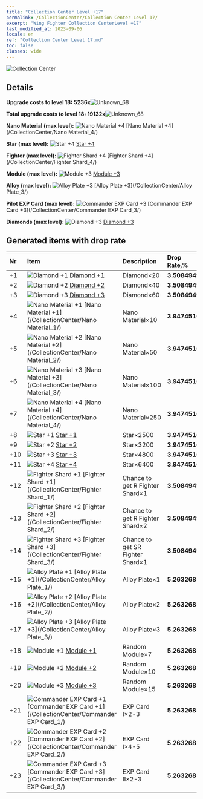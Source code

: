 ```yaml
---
title: "Collection Center Level +17"
permalink: /CollectionCenter/Collection Center Level 17/
excerpt: "Wing Fighter Collection CenterLevel +17"
last_modified_at: 2023-09-06
locale: en
ref: "Collection Center Level 17.md"
toc: false
classes: wide
---
```



  ![Collection Center](/images/bh_img6.png)

## Details

 **Upgrade costs to level 18:** **5236x**![Unknown_68](/images/item/bh_img25_p.png)

 **Total upgrade costs to level 18:** **19132x**![Unknown_68](/images/item/bh_img25_p.png)

 **Nano Material (max level):** ![Nano Material +4](/images/cc/CC_Nano_Material_4_p.png) [Nano Material +4](/CollectionCenter/Nano Material_4/)

 **Star (max level):** ![Star +4](/images/cc/CC_Star_4_p.png) [Star +4](/CollectionCenter/Star_4/)

 **Fighter (max level):** ![Fighter Shard +4](/images/cc/CC_Fighter_Shard_4_p.png) [Fighter Shard +4](/CollectionCenter/Fighter Shard_4/)

 **Module (max level):** ![Module +3](/images/cc/CC_Module_3_p.png) [Module +3](/CollectionCenter/Module_3/)

 **Alloy (max level):** ![Alloy Plate +3](/images/cc/CC_Alloy_Plate_3_p.png) [Alloy Plate +3](/CollectionCenter/Alloy Plate_3/)

 **Pilot EXP Card (max level):** ![Commander EXP Card +3](/images/cc/CC_Pilot_EXP_Card_3_p.png) [Commander EXP Card +3](/CollectionCenter/Commander EXP Card_3/)

 **Diamonds (max level):** ![Diamond +3](/images/cc/CC_Diamond_3_p.png) [Diamond +3](/CollectionCenter/Diamond_3/)

## Generated items with drop rate

  |  Nr |     Item   |    Description   |  Drop Rate,% |
  |:----|:-----------|:-----------------|:-------------|
  | +1 | ![Diamond +1](/images/cc/CC_Diamond_1_p.png) [Diamond +1](/CollectionCenter/Diamond_1/) | Diamond×20 | **3.5084949** |
  | +2 | ![Diamond +2](/images/cc/CC_Diamond_2_p.png) [Diamond +2](/CollectionCenter/Diamond_2/) | Diamond×40 | **3.5084949** |
  | +3 | ![Diamond +3](/images/cc/CC_Diamond_3_p.png) [Diamond +3](/CollectionCenter/Diamond_3/) | Diamond×60 | **3.5084949** |
  | +4 | ![Nano Material +1](/images/cc/CC_Nano_Material_1_p.png) [Nano Material +1](/CollectionCenter/Nano Material_1/) | Nano Material×10 | **3.9474516** |
  | +5 | ![Nano Material +2](/images/cc/CC_Nano_Material_2_p.png) [Nano Material +2](/CollectionCenter/Nano Material_2/) | Nano Material×50 | **3.9474516** |
  | +6 | ![Nano Material +3](/images/cc/CC_Nano_Material_3_p.png) [Nano Material +3](/CollectionCenter/Nano Material_3/) | Nano Material×100 | **3.9474516** |
  | +7 | ![Nano Material +4](/images/cc/CC_Nano_Material_4_p.png) [Nano Material +4](/CollectionCenter/Nano Material_4/) | Nano Material×250 | **3.9474516** |
  | +8 | ![Star +1](/images/cc/CC_Star_1_p.png) [Star +1](/CollectionCenter/Star_1/) | Star×2500 | **3.9474516** |
  | +9 | ![Star +2](/images/cc/CC_Star_2_p.png) [Star +2](/CollectionCenter/Star_2/) | Star×3200 | **3.9474516** |
  | +10 | ![Star +3](/images/cc/CC_Star_3_p.png) [Star +3](/CollectionCenter/Star_3/) | Star×4800 | **3.9474516** |
  | +11 | ![Star +4](/images/cc/CC_Star_4_p.png) [Star +4](/CollectionCenter/Star_4/) | Star×6400 | **3.9474516** |
  | +12 | ![Fighter Shard +1](/images/cc/CC_Fighter_Shard_1_p.png) [Fighter Shard +1](/CollectionCenter/Fighter Shard_1/) | Chance to get R Fighter Shard×1 | **3.5084949** |
  | +13 | ![Fighter Shard +2](/images/cc/CC_Fighter_Shard_2_p.png) [Fighter Shard +2](/CollectionCenter/Fighter Shard_2/) | Chance to get R Fighter Shard×2 | **3.5084949** |
  | +14 | ![Fighter Shard +3](/images/cc/CC_Fighter_Shard_3_p.png) [Fighter Shard +3](/CollectionCenter/Fighter Shard_3/) | Chance to get SR Fighter Shard×1 | **3.5084949** |
  | +15 | ![Alloy Plate +1](/images/cc/CC_Alloy_Plate_1_p.png) [Alloy Plate +1](/CollectionCenter/Alloy Plate_1/) | Alloy Plate×1 | **5.2632685** |
  | +16 | ![Alloy Plate +2](/images/cc/CC_Alloy_Plate_2_p.png) [Alloy Plate +2](/CollectionCenter/Alloy Plate_2/) | Alloy Plate×2 | **5.2632685** |
  | +17 | ![Alloy Plate +3](/images/cc/CC_Alloy_Plate_3_p.png) [Alloy Plate +3](/CollectionCenter/Alloy Plate_3/) | Alloy Plate×3 | **5.2632685** |
  | +18 | ![Module +1](/images/cc/CC_Module_1_p.png) [Module +1](/CollectionCenter/Module_1/) | Random Module×7 | **5.2632685** |
  | +19 | ![Module +2](/images/cc/CC_Module_2_p.png) [Module +2](/CollectionCenter/Module_2/) | Random Module×10 | **5.2632685** |
  | +20 | ![Module +3](/images/cc/CC_Module_3_p.png) [Module +3](/CollectionCenter/Module_3/) | Random Module×15 | **5.2632685** |
  | +21 | ![Commander EXP Card +1](/images/cc/CC_Pilot_EXP_Card_1_p.png) [Commander EXP Card +1](/CollectionCenter/Commander EXP Card_1/) | EXP Card I×2-3 | **5.2632685** |
  | +22 | ![Commander EXP Card +2](/images/cc/CC_Pilot_EXP_Card_2_p.png) [Commander EXP Card +2](/CollectionCenter/Commander EXP Card_2/) | EXP Card I×4-5 | **5.2632685** |
  | +23 | ![Commander EXP Card +3](/images/cc/CC_Pilot_EXP_Card_3_p.png) [Commander EXP Card +3](/CollectionCenter/Commander EXP Card_3/) | EXP Card II×2-3 | **5.2632685** |

